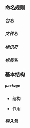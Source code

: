 ### 命名规则

##### 包名

##### 文件名

##### 标识符

##### 标签名

### 基本结构

##### `package`

* 结构

* 作用

##### 导入包

